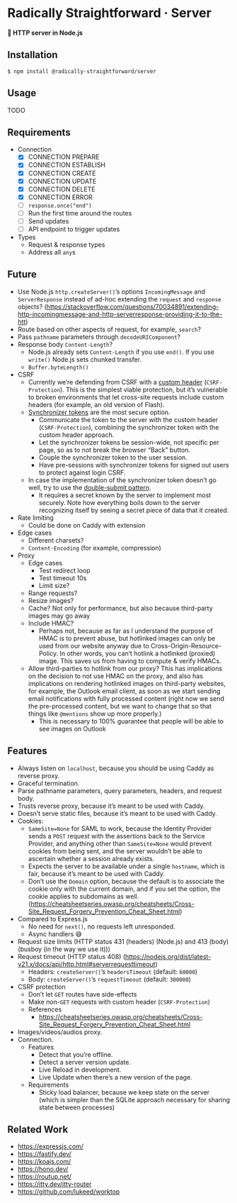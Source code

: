 # Radically Straightforward · Server

**🦾 HTTP server in Node.js**

## Installation

```console
$ npm install @radically-straightforward/server
```

## Usage

TODO

## Requirements

- Connection
  - [x] CONNECTION PREPARE
  - [x] CONNECTION ESTABLISH
  - [x] CONNECTION CREATE
  - [x] CONNECTION UPDATE
  - [x] CONNECTION DELETE
  - [x] CONNECTION ERROR
  - [ ] `response.once("end")`
  - [ ] Run the first time around the routes
  - [ ] Send updates
  - [ ] API endpoint to trigger updates
- Types
  - Request & response types
  - Address all `any`s

## Future

- Use Node.js `http.createServer()`’s options `IncomingMessage` and `ServerResponse` instead of ad-hoc extending the `request` and `response` objects? (https://stackoverflow.com/questions/70034891/extending-http-incomingmessage-and-http-serverresponse-providing-it-to-the-htt)
- Route based on other aspects of request, for example, `search`?
- Pass `pathname` parameters through `decodeURIComponent`?
- Response body `Content-Length`?
  - Node.js already sets `Content-Length` if you use `end()`. If you use `write()` Node.js sets chunked transfer.
  - `Buffer.byteLength()`
- CSRF
  - Currently we’re defending from CSRF with a [custom header](https://cheatsheetseries.owasp.org/cheatsheets/Cross-Site_Request_Forgery_Prevention_Cheat_Sheet.html#use-of-custom-request-headers) (`CSRF-Protection`). This is the simplest viable protection, but it’s vulnerable to broken environments that let cross-site requests include custom headers (for example, an old version of Flash).
  - [Synchronizer tokens](https://cheatsheetseries.owasp.org/cheatsheets/Cross-Site_Request_Forgery_Prevention_Cheat_Sheet.html#synchronizer-token-pattern) are the most secure option.
    - Communicate the token to the server with the custom header (`CSRF-Protection`), combining the synchronizer token with the custom header approach.
    - Let the synchronizer tokens be session-wide, not specific per page, so as to not break the browser “Back” button.
    - Couple the synchronizer token to the user session.
    - Have pre-sessions with synchronizer tokens for signed out users to protect against login CSRF.
  - In case the implementation of the synchronizer token doesn’t go well, try to use the [double-submit pattern](https://cheatsheetseries.owasp.org/cheatsheets/Cross-Site_Request_Forgery_Prevention_Cheat_Sheet.html#double-submit-cookie).
    - It requires a secret known by the server to implement most securely. Note how everything boils down to the server recognizing itself by seeing a secret piece of data that it created.
- Rate limiting
  - Could be done on Caddy with extension
- Edge cases
  - Different charsets?
  - `Content-Encoding` (for example, compression)
- Proxy
  - Edge cases
    - Test redirect loop
    - Test timeout 10s
    - Limit size?
  - Range requests?
  - Resize images?
  - Cache? Not only for performance, but also because third-party images may go away
  - Include HMAC?
    - Perhaps not, because as far as I understand the purpose of HMAC is to prevent abuse, but hotlinked images can only be used from our website anyway due to Cross-Origin-Resource-Policy. In other words, you can’t hotlink a hotlinked (proxied) image. This saves us from having to compute & verify HMACs.
  - Allow third-parties to hotlink from our proxy? This has implications on the decision to not use HMAC on the proxy, and also has implications on rendering hotlinked images on third-party websites, for example, the Outlook email client, as soon as we start sending email notifications with fully processed content (right now we send the pre-processed content, but we want to change that so that things like `@mentions` show up more properly.)
    - This is necessary to 100% guarantee that people will be able to see images on Outlook

## Features

- Always listen on `localhost`, because you should be using Caddy as reverse proxy.
- Graceful termination.
- Parse pathname parameters, query parameters, headers, and request body.
- Trusts reverse proxy, because it’s meant to be used with Caddy.
- Doesn’t serve static files, because it’s meant to be used with Caddy.
- Cookies:
  - `SameSite=None` for SAML to work, because the Identity Provider sends a `POST` request with the assertions back to the Service Provider, and anything other than `SameSite=None` would prevent cookies from being sent, and the server wouldn’t be able to ascertain whether a session already exists.
  - Expects the server to be available under a single `hostname`, which is fair, because it’s meant to be used with Caddy.
  - Don’t use the `Domain` option, because the default is to associate the cookie only with the current domain, and if you set the option, the cookie applies to subdomains as well. (https://cheatsheetseries.owasp.org/cheatsheets/Cross-Site_Request_Forgery_Prevention_Cheat_Sheet.html)
- Compared to Express.js
  - No need for `next()`, no requests left unresponded.
  - Async handlers 😅
- Request size limits (HTTP status 431 (headers) (Node.js) and 413 (body) (busboy (in the way we use it)))
- Request timeout (HTTP status 408) (https://nodejs.org/dist/latest-v21.x/docs/api/http.html#serverrequesttimeout)
  - Headers: `createServer()`’s `headersTimeout` (default: `60000`)
  - Body: `createServer()`’s `requestTimeout` (default: `300000`)
- CSRF protection
  - Don’t let `GET` routes have side-effects
  - Make non-`GET` requests with custom header (`CSRF-Protection`)
  - References
    - <https://cheatsheetseries.owasp.org/cheatsheets/Cross-Site_Request_Forgery_Prevention_Cheat_Sheet.html>
- Images/videos/audios proxy.
- Connection.
  - Features
    - Detect that you’re offline.
    - Detect a server version update.
    - Live Reload in development.
    - Live Update when there’s a new version of the page.
  - Requirements
    - Sticky load balancer, because we keep state on the server (which is simpler than the SQLite approach necessary for sharing state between processes)

## Related Work

- <https://expressjs.com/>
- <https://fastify.dev/>
- <https://koajs.com/>
- <https://hono.dev/>
- <https://routup.net/>
- <https://itty.dev/itty-router>
- <https://github.com/lukeed/worktop>
